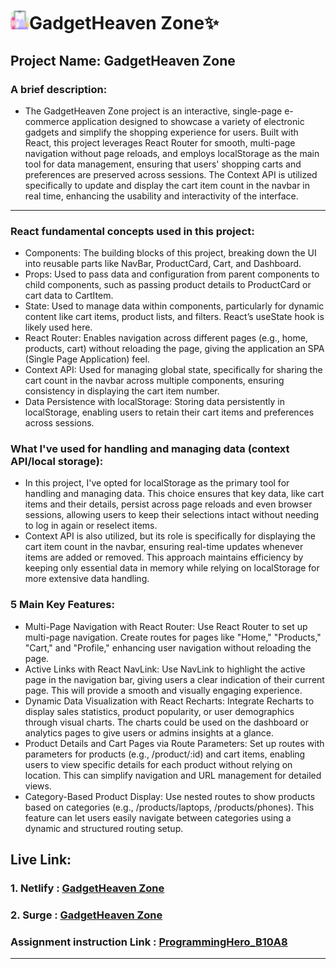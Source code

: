 # <img width="30px" src="./src/assets/favicon.png"/>GadgetHeaven Zone✨

## Project Name: GadgetHeaven Zone

### A brief description: 
- The GadgetHeaven Zone project is an interactive, single-page e-commerce application designed to showcase a variety of electronic gadgets and simplify the shopping experience for users. Built with React, this project leverages React Router for smooth, multi-page navigation without page reloads, and employs localStorage as the main tool for data management, ensuring that users' shopping carts and preferences are preserved across sessions. The Context API is utilized specifically to update and display the cart item count in the navbar in real time, enhancing the usability and interactivity of the interface.

---

### React fundamental concepts used in this project:

- Components: The building blocks of this project, breaking down the UI into reusable parts like NavBar, ProductCard, Cart, and Dashboard.
-  Props: Used to pass data and configuration from parent components to child components, such as passing product details to ProductCard or cart data to CartItem.
-  State: Used to manage data within components, particularly for dynamic content like cart items, product lists, and filters. React’s useState hook is likely used here.
-  React Router: Enables navigation across different pages (e.g., home, products, cart) without reloading the page, giving the application an SPA (Single Page Application) feel.
-  Context API: Used for managing global state, specifically for sharing the cart count in the navbar across multiple components, ensuring consistency in displaying the cart item number.
-  Data Persistence with localStorage: Storing data persistently in localStorage, enabling users to retain their cart items and preferences across sessions.

### What I've used for handling and managing data (context API/local storage):

- In this project, I've opted for localStorage as the primary tool for handling and managing data. This choice ensures that key data, like cart items and their details, persist across page reloads and even browser sessions, allowing users to keep their selections intact without needing to log in again or reselect items.
- Context API is also utilized, but its role is specifically for displaying the cart item count in the navbar, ensuring real-time updates whenever items are added or removed. This approach maintains efficiency by keeping only essential data in memory while relying on localStorage for more extensive data handling.


### 5 Main Key Features:

- Multi-Page Navigation with React Router: Use React Router to set up multi-page navigation. Create routes for pages like "Home," "Products," "Cart," and "Profile," enhancing user navigation without reloading the page.
- Active Links with React NavLink: Use NavLink to highlight the active page in the navigation bar, giving users a clear indication of their current page. This will provide a smooth and visually engaging experience.
- Dynamic Data Visualization with React Recharts: Integrate Recharts to display sales statistics, product popularity, or user demographics through visual charts. The charts could be used on the dashboard or analytics pages to give users or admins insights at a glance.
- Product Details and Cart Pages via Route Parameters: Set up routes with parameters for products (e.g., /product/:id) and cart items, enabling users to view specific details for each product without relying on location. This can simplify navigation and URL management for detailed views.
- Category-Based Product Display: Use nested routes to show products based on categories (e.g., /products/laptops, /products/phones). This feature can let users easily navigate between categories using a dynamic and structured routing setup.

##  Live Link: 
### 1. Netlify : [GadgetHeaven Zone](https://gadget-heaven-zone-rrishiddh.netlify.app/)
### 2. Surge : [GadgetHeaven Zone](https://gadget-heaven-zone-rrishiddh.surge.sh/)

### Assignment instruction Link : [ProgrammingHero_B10A8](https://github.com/ProgrammingHero1/B10-A8-gadget-heaven/blob/main/Batch-10_Assignment-08.pdf)




<hr/>